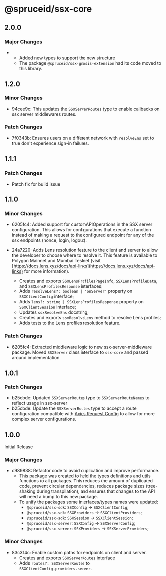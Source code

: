 # @spruceid/ssx-core

## 2.0.0

### Major Changes

- - Added new types to support the new structure
  - The package `@spruceid/ssx-gnosis-extension` had its code moved to this library.

## 1.2.0

### Minor Changes

- 94cee9c: This updates the `SSXServerRoutes` type to enable callbacks on ssx server middlewares routes.

### Patch Changes

- 7f0343b: Ensures users on a different network with `resolveEns` set to true don't experience sign-in failures.

## 1.1.1

### Patch Changes

- Patch fix for build issue

## 1.1.0

### Minor Changes

- 6205fc4: Added support for customAPIOperations in the SSX server configuration. This allows for configurations that execute a function instead of making a request to the configured endpoint for any of the ssx endpoints (nonce, login, logout).
- 24a7220: Adds Lens resolution feature to the client and server to allow the developer to choose where to resolve it. This feature is available to Polygon Mainnet and Mumbai Testnet (visit [https://docs.lens.xyz/docs/api-links](https://docs.lens.xyz/docs/api-links) for more information).

  - Creates and exports `SSXLensProfilesPageInfo`, `SSXLensProfileData`, and `SSXLensProfilesResponse` interfaces;
  - Adds `resolveLens?: boolean | 'onServer'` property on `SSXClientConfig` interface;
  - Adds `lens?: string | SSXLensProfilesResponse` property on `SSXClientSession` interface;
  - Updates `ssxResolveEns` docstring;
  - Creates and exports `ssxResolveLens` method to resolve Lens profiles;
  - Adds tests to the Lens profiles resolution feature.

### Patch Changes

- 6205fc4: Extracted middleware logic to new ssx-server-middleware package. Moved `SSXServer` class interface to `ssx-core` and passed around implementation

## 1.0.1

### Patch Changes

- b25cbde: Updated `SSXServerRoutes` type to `SSXServerRouteNames` to reflect usage in ssx-server
- b25cbde: Update the `SSXServerRoutes` type to accept a route configuration compatible with [Axios Request Config](SSXServerRoutes) to allow for more complex server configurations.

## 1.0.0

Initial Release

### Major Changes

- c989838: Refactor code to avoid duplication and improve performance.
  - This package was created to held the types definitions and utils functions to all packages. This reduces the amount of duplicated code, prevent circular dependencies, reduces package sizes (tree-shaking during transpilation), and ensures that changes to the API will need a bump to this new package.
  - To unify the packages some interfaces/types names were updated:
    - `@spruceid/ssx-sdk`: `SSXConfig` -> `SSXClientConfig`;
    - `@spruceid/ssx-sdk`: `SSXProviders` -> `SSXClientProviders`;
    - `@spruceid/ssx-sdk`: `SSXSession` -> `SSXClientSession`;
    - `@spruceid/ssx-server`: `SSXConfig` -> `SSXServerConfig`;
    - `@spruceid/ssx-server`: `SSXProviders` -> `SSXServerProviders`;

### Minor Changes

- 83c314c: Enable custom paths for endpoints on client and server.
  - Creates and exports `SSXServerRoutes` interface
  - Adds `routes?: SSXServerRoutes` to `SSXClientConfig.providers.server`.
